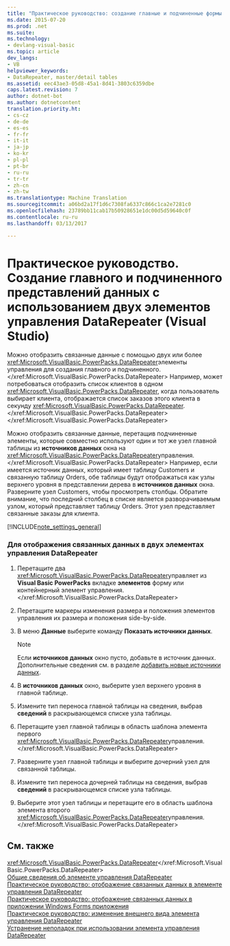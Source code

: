 ```yaml
---
title: "Практическое руководство: создание главные и подчиненные формы с помощью двух элементов управления DataRepeater (Visual Studio) | Документы Microsoft"
ms.date: 2015-07-20
ms.prod: .net
ms.suite: 
ms.technology:
- devlang-visual-basic
ms.topic: article
dev_langs:
- VB
helpviewer_keywords:
- DataRepeater, master/detail tables
ms.assetid: eec43ae3-05d8-45a1-8d41-3803c6359dbe
caps.latest.revision: 7
author: dotnet-bot
ms.author: dotnetcontent
translation.priority.ht:
- cs-cz
- de-de
- es-es
- fr-fr
- it-it
- ja-jp
- ko-kr
- pl-pl
- pt-br
- ru-ru
- tr-tr
- zh-cn
- zh-tw
ms.translationtype: Machine Translation
ms.sourcegitcommit: a06bd2a17f1d6c7308fa6337c866c1ca2e7281c0
ms.openlocfilehash: 23789bb11cab17b50928651e1dc00d5d59640c0f
ms.contentlocale: ru-ru
ms.lasthandoff: 03/13/2017

---
```

# <a name="how-to-create-a-masterdetail-form-by-using-two-datarepeater-controls-visual-studio"></a>Практическое руководство. Создание главного и подчиненного представлений данных с использованием двух элементов управления DataRepeater (Visual Studio)
Можно отобразить связанные данные с помощью двух или более <xref:Microsoft.VisualBasic.PowerPacks.DataRepeater>элементы управления для создания главного и подчиненного.</xref:Microsoft.VisualBasic.PowerPacks.DataRepeater> Например, может потребоваться отобразить список клиентов в одном <xref:Microsoft.VisualBasic.PowerPacks.DataRepeater>, когда пользователь выбирает клиента, отображается список заказов этого клиента в секунду <xref:Microsoft.VisualBasic.PowerPacks.DataRepeater>.</xref:Microsoft.VisualBasic.PowerPacks.DataRepeater> </xref:Microsoft.VisualBasic.PowerPacks.DataRepeater>  
  
 Можно отобразить связанные данные, перетащив подчиненные элементы, которые совместно используют один и тот же узел главной таблицы из **источников данных** окна на <xref:Microsoft.VisualBasic.PowerPacks.DataRepeater>управления.</xref:Microsoft.VisualBasic.PowerPacks.DataRepeater> Например, если имеется источник данных, который имеет таблицу Customers и связанную таблицу Orders, обе таблицы будут отображаться как узлы верхнего уровня в представлении дерева в **источников данных** окна. Разверните узел Customers, чтобы просмотреть столбцы. Обратите внимание, что последний столбец в списке является разворачиваемым узлом, который представляет таблицу Orders. Этот узел представляет связанные заказы для клиента.  
  
[!INCLUDE[note_settings_general](~/includes/note-settings-general-md.md)]  
  
### <a name="to-display-related-data-in-two-datarepeater-controls"></a>Для отображения связанных данных в двух элементах управления DataRepeater  
  
1.  Перетащите два <xref:Microsoft.VisualBasic.PowerPacks.DataRepeater>управляет из **Visual Basic PowerPacks** вкладке **элементов** форму или контейнерный элемент управления.</xref:Microsoft.VisualBasic.PowerPacks.DataRepeater>  
  
2.  Перетащите маркеры изменения размера и положения элементов управления их размера и положения side-by-side.  
  
3.  В меню **Данные** выберите команду **Показать источники данных**.  
  
    > [!NOTE]
    >  Если **источников данных** окно пусто, добавьте в источник данных. Дополнительные сведения см. в разделе [добавить новые источники данных](https://docs.microsoft.com/visualstudio/data-tools/add-new-data-sources).  
  
4.  В **источников данных** окно, выберите узел верхнего уровня в главной таблице.  
  
5.  Измените тип переноса главной таблицы на сведения, выбрав **сведений** в раскрывающемся списке узла таблицы.  
  
6.  Перетащите узел главной таблицы в область шаблона элемента первого <xref:Microsoft.VisualBasic.PowerPacks.DataRepeater>управления.</xref:Microsoft.VisualBasic.PowerPacks.DataRepeater>  
  
7.  Разверните узел главной таблицы и выберите дочерний узел для связанной таблицы.  
  
8.  Измените тип переноса дочерней таблицы на сведения, выбрав **сведений** в раскрывающемся списке узла таблицы.  
  
9. Выберите этот узел таблицы и перетащите его в область шаблона элемента второго <xref:Microsoft.VisualBasic.PowerPacks.DataRepeater>управления.</xref:Microsoft.VisualBasic.PowerPacks.DataRepeater>  
  
## <a name="see-also"></a>См. также  
 <xref:Microsoft.VisualBasic.PowerPacks.DataRepeater></xref:Microsoft.VisualBasic.PowerPacks.DataRepeater>   
 [Общие сведения об элементе управления DataRepeater](../../../visual-basic/developing-apps/windows-forms/introduction-to-the-datarepeater-control-visual-studio.md)   
 [Практическое руководство: отображение связанных данных в элементе управления DataRepeater](../../../visual-basic/developing-apps/windows-forms/how-to-display-bound-data-in-a-datarepeater-control-visual-studio.md)   
 [Практическое руководство: отображение связанных данных в приложении Windows Forms приложения](http://msdn.microsoft.com/library/60b1f1ec-6257-42ab-83f0-06d54ed364fd)   
 [Практическое руководство: изменение внешнего вида элемента управления DataRepeater](../../../visual-basic/developing-apps/windows-forms/how-to-change-the-appearance-of-a-datarepeater-control-visual-studio.md)   
 [Устранение неполадок при использовании элемента управления DataRepeater](../../../visual-basic/developing-apps/windows-forms/troubleshooting-the-datarepeater-control-visual-studio.md)
